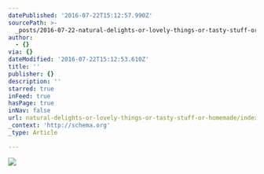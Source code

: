 ```yaml
---
datePublished: '2016-07-22T15:12:57.990Z'
sourcePath: >-
  _posts/2016-07-22-natural-delights-or-lovely-things-or-tasty-stuff-or-homemade.md
author:
  - {}
via: {}
dateModified: '2016-07-22T15:12:53.610Z'
title: ''
publisher: {}
description: ''
starred: true
inFeed: true
hasPage: true
inNav: false
url: natural-delights-or-lovely-things-or-tasty-stuff-or-homemade/index.html
_context: 'http://schema.org'
_type: Article

---
```

![](https://the-grid-user-content.s3-us-west-2.amazonaws.com/5508da5d-7ffc-43d2-a8af-1502a9a5258b.jpg)